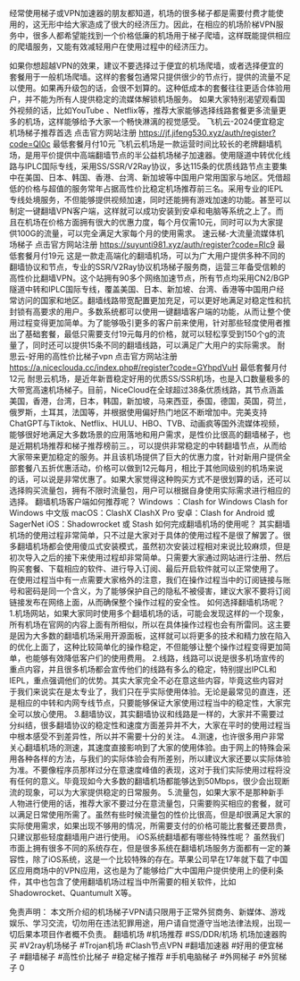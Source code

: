 经常使用梯子或VPN加速器的朋友都知道，机场的很多梯子都是需要付费才能使用的，这无形中给大家造成了很大的经济压力。因此，在相应的机场阶梯VPN服务中，很多人都希望能找到一个价格低廉的机场用于梯子爬墙，这样既能提供相应的爬墙服务，又能有效减轻用户在使用过程中的经济压力。


如果你想超越VPN的效果，建议不要选择过于便宜的机场爬墙，或者选择便宜的套餐用于一般机场爬墙。这样的套餐包通常只提供很少的节点行，提供的流量不足以使用。如果再升级包的话，会很不划算的。这种低成本的套餐往往更适合体验用户，并不能为所有人提供稳定的流媒体解锁机场服务。
如果大家特别渴望观看国外视频的话，比如YouTube 、Netflix等，推荐大家能够选择线路套餐更多流量更多的机场，这样能够给予大家一个畅快淋漓的视觉感受。
飞机云-2024便宜稳定机场梯子推荐首选
点击官方网站注册
https://jf.jifeng530.xyz/auth/register?code=QI0c
最低套餐月付10元
飞机云机场是一款运营时间比较长的老牌翻墙机场，是用平价提供中高端翻墙节点的半公益机场梯子加速器。使用隧道中转优化线路与IPLC国际专线，采用SS/SSR/V2Ray协议，多达115条的优质线路节点主要集中在美国、日本、韩国、香港、台湾、新加坡等中国用户常用国家与地区。凭借超低的价格与超值的服务常年占据高性价比稳定机场推荐前三名。采用专业的IEPL专线处境服务，不但能够提供视频加速，同时还能拥有游戏加速的功能。甚至可以制定一键翻墙VPN客户端，这样就可以成功安装到安卓和电脑等系统之上了。而且在机场在价格方面拥有很大的优惠力度，每个月仅需10元，同时可以为大家提供100G的流量，可以完全满足大家每个月的使用需求。
速云梯-大流量流媒体机场梯子
点击官方网站注册
https://suyunti981.xyz/auth/register?code=Rlc9
最低套餐月付19元
这是一款走高端化的翻墙机场，可以为广大用户提供多种不同的翻墙协议和节点，专业的SSR/V2Ray协议机场梯子服务商，运营三年备受信赖的高性价比翻墙VPN。这个站拥有90多个网络加速节点，所有节点均采用CN2/BGP隧道中转和IPLC国际专线，覆盖美国、日本、新加坡、台湾、香港等中国用户经常访问的国家和地区。翻墙线路带宽配置更加充足，可以更好地满足对稳定性和抗封锁有高要求的用户。多数系统都可以使用一键翻墙客户端的功能，从而让整个使用过程变得更加简单。为了能够吸引更多的客户前来使用，针对那些轻度使用者推出了基础套餐，最低只需要支付19元每月的价格，就可以轻松享受到150个g的流量了，同时还可以提供15条不同的翻墙线路，可以满足广大用户的实际需求。
耐思云-好用的高性价比梯子vpn
点击官方网站注册
https://a.niceclouda.cc/index.php#/register?code=GYhpdVuH
最低套餐月付12元
耐思云机场，是近年新晋稳定好用的优质SS/SSR机场，也是入口数量极多的大带宽高速机场梯子。目前，NiceCloud在全球超过38条优质线路，其节点涵盖美国，香港，台湾，日本，韩国，新加坡，马来西亚，泰国，德国，英国，荷兰，俄罗斯，土耳其，法国等，并根据使用偏好热门地区不断增加中。完美支持ChatGPT与Tiktok、Netflix、HULU、HBO、TVB、动画疯等国外流媒体视频，能够很好地满足大多数场景的应用落地和用户需求，是性价比很高的翻墙梯子，也是近期机场推荐和梯子推荐榜前三。，可以提供非常稳定的中转翻墙节点，从而给大家带来更加稳定的服务。并且该机场提供了巨大的优惠力度，针对新用户提供全部套餐八五折优惠活动，价格可以做到12元每月，相比于其他同级别的机场来说的话，可以说是非常优惠了。如果大家觉得这种购买方式不是很划算的话，还可以选择购买流量包，拥有不限时流量包，用户可以根据自身使用实际需求进行相应的选择。
翻墙机场客户端如何推荐呢？
Windows ：Clash for Windows Clash for Windows 中文版
macOS：ClashX ClashX Pro
安卓：Clash for Android 或 SagerNet
iOS：Shadowrocket 或 Stash
如何完成翻墙机场的使用呢？
其实翻墙机场的使用过程非常简单，只不过是大家对于具体的使用过程不是很了解罢了。很多翻墙机场都会使用傻瓜式安装模式，虽然初次安装过程相对来说比较麻烦，但是初次导入之后的接下来使用过程却非常简单。只需要大家通过网站进行注册、然后购买套餐、下载相应的软件、进行导入订阅、最后开启软件就可以正常使用了。
在使用过程当中有一点需要大家格外的注意，我们在操作过程当中的订阅链接与账号和密码是同一个含义，为了能够保护自己的隐私不被侵害，建议大家不要将订阅链接发布在网络上面，从而确保整个操作过程的安全性。
如何选择翻墙机场呢？
1.机场网站，如果大家同时使用多个翻墙机场的话，可能会发现这样的一个现象，所有机场在官网的内容上面有所相似，所以在具体操作过程也会有所雷同。这主要是因为大多数的翻墙机场采用开源面板，这样就可以将更多的技术和精力放在陷入的优化上面了，这种比较简单化的操作稳定，不但能够让整个操作过程变得更加简单，也能够有效降低客户们的使用费用。
2.线路，线路可以说是很多机场宣传的重点内容，并且很多机场都会宣传他们的线路有多么的稳定，特别提出IPCL和IEPL，重点强调他们的优势。其实大家完全不必在意这些内容，毕竟这些内容对于我们来说实在是太专业了，我们只在乎实际使用体验。无论是最常见的直连，还是相应的中转和内网专线节点，只要能够保证大家使用过程当中的稳定性，大家完全可以放心使用。
3.翻墙协议，其实翻墙协议和线路是一样的，大家并不需要过分纠结，很多翻墙协议的稳定性和速度方面差异并不大，大家在平时的使用过程当中根本感受不到差异性，所以并不需要十分的关注。
4.测速，也许很多用户非常关心翻墙机场的测速，其速度直接影响到了大家的使用体验。由于网上的特殊会采用各种各样的方法，与我们的实际体验会有所差别，所以建议大家还要以实际体验为准。不要像程序员那样过分在意速度峰值的表现，这对于我们实际使用过程将没有任何的意义。毕竟现如今大多数的翻墙机场都能够达到50Mbps，很少会出现断流的现象，可以为大家提供稳定的日常服务。
5.流量包，如果大家不是那种新手人物进行使用的话，推荐大家不要过分在意流量包，只需要购买相应的套餐，就可以满足日常使用所需了。虽然有些时候流量包的性价比很高，但是却很满足大家的实际使用需求，如果出现不够用的情况，所需要支付的价格可能比套餐还要昂贵，只建议那些轻度翻墙用户进行使用。
iOS系统翻墙都有哪些特殊性呢？
虽然我们市面上拥有很多不同的系统存在，但是很多系统在翻墙机场服务方面都有一定的兼容性，除了iOS系统，这是一个比较特殊的存在。苹果公司早在17年就下载了中国区应用商场中的VPN应用，这也是为了能够给广大中国用户提供使用上的便利条件，其中也包含了使用翻墙机场过程当中所需要的相关软件，比如Shadowrocket、Quantumult X等。

免责声明： 本文所介绍的机场梯子VPN请只限用于正常外贸商务、新媒体、游戏娱乐、学习交流，切勿用在违法犯罪用途，用户请自觉遵守当地法律法规，出现一切后果本项目作者概不负责。
翻墙机场 #机场推荐 #SS/DDR/机场 机场加速器购买 #V2ray机场梯子 #Trojan机场 #Clash节点VPN #翻墙加速器 #好用的便宜梯子 #翻墙梯子 #高性价比梯子 #稳定梯子推荐 #手机电脑梯子 #外网梯子 #外贸梯子
0
